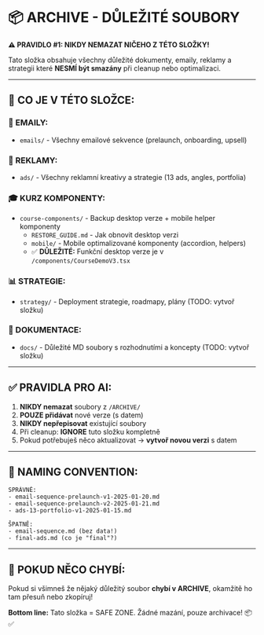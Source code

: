 # 📦 ARCHIVE - DŮLEŽITÉ SOUBORY

**⚠️ PRAVIDLO #1: NIKDY NEMAZAT NIČEHO Z TÉTO SLOŽKY!**

Tato složka obsahuje všechny důležité dokumenty, emaily, reklamy a strategii které **NESMÍ být smazány** při cleanup nebo optimalizaci.

---

## 📁 CO JE V TÉTO SLOŽCE:

### **📧 EMAILY:**
- `emails/` - Všechny emailové sekvence (prelaunch, onboarding, upsell)

### **🎯 REKLAMY:**
- `ads/` - Všechny reklamní kreativy a strategie (13 ads, angles, portfolia)

### **🎓 KURZ KOMPONENTY:**
- `course-components/` - Backup desktop verze + mobile helper komponenty
  - `RESTORE_GUIDE.md` - Jak obnovit desktop verzi
  - `mobile/` - Mobile optimalizované komponenty (accordion, helpers)
  - ✅ **DŮLEŽITÉ:** Funkční desktop verze je v `/components/CourseDemoV3.tsx`

### **📊 STRATEGIE:**
- `strategy/` - Deployment strategie, roadmapy, plány (TODO: vytvoř složku)

### **🔧 DOKUMENTACE:**
- `docs/` - Důležité MD soubory s rozhodnutími a koncepty (TODO: vytvoř složku)

---

## ✅ PRAVIDLA PRO AI:

1. **NIKDY nemazat** soubory z `/ARCHIVE/`
2. **POUZE přidávat** nové verze (s datem)
3. **NIKDY nepřepisovat** existující soubory
4. Při cleanup: **IGNORE** tuto složku kompletně
5. Pokud potřebuješ něco aktualizovat → **vytvoř novou verzi** s datem

---

## 📝 NAMING CONVENTION:

```
SPRÁVNĚ:
- email-sequence-prelaunch-v1-2025-01-20.md
- email-sequence-prelaunch-v2-2025-01-21.md
- ads-13-portfolio-v1-2025-01-15.md

ŠPATNĚ:
- email-sequence.md (bez data!)
- final-ads.md (co je "final"?)
```

---

## 🚨 POKUD NĚCO CHYBÍ:

Pokud si všimneš že nějaký důležitý soubor **chybí v ARCHIVE**, okamžitě ho tam přesuň nebo zkopíruj!

**Bottom line:** Tato složka = SAFE ZONE. Žádné mazání, pouze archivace! 📦✅
